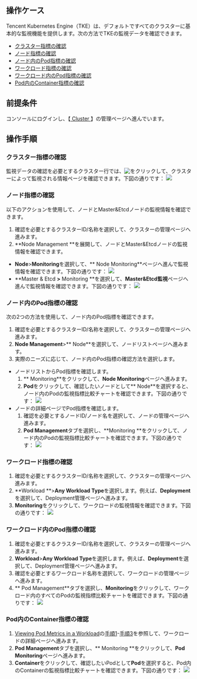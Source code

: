 ## 操作ケース

Tencent Kubernetes Engine（TKE）は、デフォルトですべてのクラスターに基本的な監視機能を提供します。次の方法でTKEの監視データを確認できます。
- [クラスター指標の確認](#check1)
- [ノード指標の確認](#check2)
- [ノード内のPod指標の確認](#check3)
- [ワークロード指標の確認](#check4)
- [ワークロード内のPod指標の確認](#check5)
- [Pod内のContainer指標の確認](#check6)

## 前提条件
コンソールにログインし、【[ Cluster ](https://console.cloud.tencent.com/tke2/cluster?rid=1)】の管理ページへ進んでいます。

## 操作手順

<span id="check1"></span>
### クラスター指標の確認
監視データの確認を必要とするクラスター行では、<img src="https://main.qcloudimg.com/raw/fef90a2f69f50758b30e4c4b5e0bc7de.png" style="margin-bottom: -2px;;"></img>をクリックして、クラスターによって監視される情報ページを確認できます。下図の通りです：
![](https://main.qcloudimg.com/raw/444d1c462cf681ec7456229b25373c3a.png)

<span id="check2"></span>
### ノード指標の確認
以下のアクションを使用して、ノードとMaster&Etcdノードの監視情報を確認できます。
1. 確認を必要とするクラスターID/名称を選択して、クラスターの管理ページへ進みます。
2. **Node Management **を展開して、ノードとMaster&Etcdノードの監視情報を確認できます。
 - **Node**>**Monitoring**を選択して、** Node Monitoring**ページへ進んで監視情報を確認できます。下図の通りです：
![](https://main.qcloudimg.com/raw/c1c1fca1e108f8479b50a895c2d2d0b5.png)
 - **Master & Etcd **>** Monitoring **を選択して、**Master&Etcd監視**ページへ進んで監視情報を確認できます。下図の通りです：
![](https://main.qcloudimg.com/raw/b178510aaf43b2907d64835d7384a5b1.png)

<span id="check3"></span>
### ノード内のPod指標の確認
次の2つの方法を使用して、ノード内のPod指標を確認できます。
1. 確認を必要とするクラスターID/名称を選択して、クラスターの管理ページへ進みます。
2. **Node Management**>** Node**を選択して、ノードリストページへ進みます。
3. 実際のニーズに応じて、ノード内のPod指標の確認方法を選択します。
 - ノードリストからPod指標を確認します。
    1. ** Monitoring**をクリックして、**Node Monitoring**ページへ進みます。
    2. **Pod**をクリックして、確認したいノードとして** Node**を選択すると、ノード内のPodの監視指標比較チャートを確認できます。下図の通りです：
![](https://main.qcloudimg.com/raw/e58301ce2675d2de018a867c31fcfb69.png)
 - ノードの詳細ページでPod指標を確認します。
    1. 確認を必要とするノードID/ノード名を選択して、ノードの管理ページへ進みます。
    2. **Pod Management**タブを選択し、**Monitoring **をクリックして、ノード内のPodの監視指標比較チャートを確認できます。下図の通りです：
![](https://main.qcloudimg.com/raw/269631374cbe8ff955de4d691c53772c.png)

<span id="check4"></span>
### ワークロード指標の確認
1. 確認を必要とするクラスターID/名称を選択して、クラスターの管理ページへ進みます。
2. **Workload **>**Any Workload Type**を選択します。例えば、**Deployment**を選択して、Deployment管理ページへ進みます。
3. **Monitoring**をクリックして、ワークロードの監視情報を確認できます。下図の通りです：
![](https://main.qcloudimg.com/raw/392b8235bb98367b50bc4b20e6ad3118.png)

<span id="target"></span><span id="check5"></span>
### ワークロード内のPod指標の確認
<span id="first"></span>
1. 確認を必要とするクラスターID/名称を選択して、クラスターの管理ページへ進みます。
2. **Workload**>**Any Workload Type**を選択します。例えば、**Deployment**を選択して、Deployment管理ページへ進みます。
3. 確認を必要とするワークロード名称を選択して、ワークロードの管理ページへ進みます。<span id="third"></span>
4. ** Pod Management**タブを選択し、**Monitoring**をクリックして、ワークロード内のすべてのPodの監視指標比較チャートを確認できます。下図の通りです：
![](https://main.qcloudimg.com/raw/bda91f0b0fb55cf87cf7258cc471ae1f.png)

<span id="check6"></span>
### Pod内のContainer指標の確認
1. [ Viewing Pod Metrics in a Workload](#target)の[手順1](#first)-[手順3](#third)を参照して、ワークロードの詳細ページへ進みます。
2. **Pod Management**タブを選択し、** Monitoring **をクリックして、**Pod Monitoring**ページへ進みます。
3. **Container**をクリックして、確認したいPodとして**Pod**を選択すると、Pod内のContainerの監視指標比較チャートを確認できます。下図の通りです：
![](https://main.qcloudimg.com/raw/28b567cd6eda684fbd0076d89bdadd76.png)


